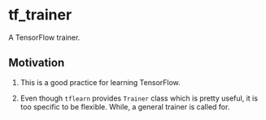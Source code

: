 # tf_trainer
A TensorFlow trainer.


## Motivation

1. This is a good practice for learning TensorFlow.

1. Even though `tflearn` provides `Trainer` class which is pretty useful, it is too specific to be flexible. While, a general trainer is called for.
